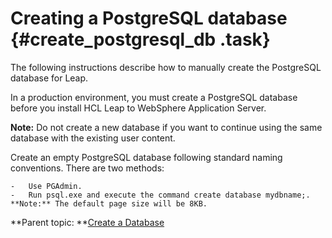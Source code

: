 # Creating a PostgreSQL database {#create_postgresql_db .task}

The following instructions describe how to manually create the PostgreSQL database for Leap.

In a production environment, you must create a PostgreSQL database before you install HCL Leap to WebSphere Application Server.

**Note:** Do not create a new database if you want to continue using the same database with the existing user content.

Create an empty PostgreSQL database following standard naming conventions. There are two methods:

    -   Use PGAdmin.
    -   Run psql.exe and execute the command create database mydbname;.
    **Note:** The default page size will be 8KB.


**Parent topic: **[Create a Database](in_create_db.md)


